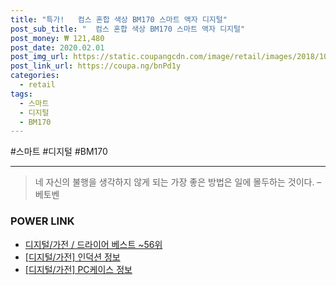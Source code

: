 ```yaml
--- 
title: "특가!   컴스 혼합 색상 BM170 스마트 액자 디지털" 
post_sub_title: "  컴스 혼합 색상 BM170 스마트 액자 디지털" 
post_money: ₩ 121,480 
post_date: 2020.02.01 
post_img_url: https://static.coupangcdn.com/image/retail/images/2018/10/22/18/5/7475b78a-dce8-4ea2-9e70-9a12ff877894.jpg 
post_link_url: https://coupa.ng/bnPd1y 
categories: 
  - retail 
tags: 
  - 스마트 
  - 디지털 
  - BM170 
--- 
```

  #스마트 #디지털 #BM170 
<hr> 

> 네 자신의 불행을 생각하지 않게 되는 가장 좋은 방법은 일에 몰두하는 것이다. – 베토벤 


### POWER LINK

* <a href="https://blog.naver.com/santokki14/221776442507" target="_blank">디지털/가전 / 드라이어 베스트 ~56위</a>
* <a href="https://blog.naver.com/sakai111/221756960736" target="_blank"> [디지털/가전] 인덕션 정보 </a>
* <a href="https://blog.naver.com/fasyy4321/221761608526" target="_blank"> [디지털/가전] PC케이스 정보 </a>
